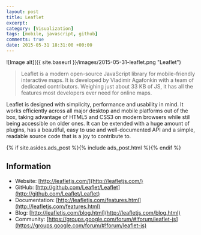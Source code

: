 ```yaml
---
layout: post
title: Leaflet
excerpt:
category: [Visualization]
tags: [mobile, javascript, github]
comments: true
date: 2015-05-31 18:31:00 +00:00
---
```


![Image alt]({{ site.baseurl }}/images/2015-05-31-leaflet.png "Leaflet")

>Leaflet is a modern open-source JavaScript library for mobile-friendly interactive maps. 
It is developed by Vladimir Agafonkin with a team of dedicated contributors. Weighing just 
about 33 KB of JS, it has all the features most developers ever need for online maps.

<!-- more -->

Leaflet is designed with simplicity, performance and usability in mind. It works efficiently 
across all major desktop and mobile platforms out of the box, taking advantage of HTML5 and 
CSS3 on modern browsers while still being accessible on older ones. It can be extended with 
a huge amount of plugins, has a beautiful, easy to use and well-documented API and a simple, 
readable source code that is a joy to contribute to.

{% if site.asides.ads_post    %}{% include ads_post.html      %}{% endif %}

## Information

- Website: [http://leafletjs.com/](http://leafletjs.com/)
- GitHub: [http://github.com/Leaflet/Leaflet](http://github.com/Leaflet/Leaflet)
- Documentation: [http://leafletjs.com/features.html](http://leafletjs.com/features.html)
- Blog: [http://leafletjs.com/blog.html](http://leafletjs.com/blog.html)
- Community: [https://groups.google.com/forum/#!forum/leaflet-js](https://groups.google.com/forum/#!forum/leaflet-js)
